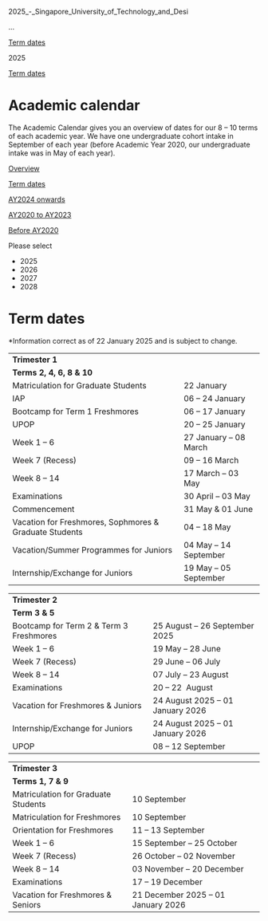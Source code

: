 2025_-_Singapore_University_of_Technology_and_Desi



…

 [Term dates](/education/undergraduate/academic-calendar/term-dates) 

2025

[Term dates](https://www.sutd.edu.sg/education/undergraduate/academic-calendar/term-dates)

Academic calendar
=================

The Academic Calendar gives you an overview of dates for our 8 – 10 terms of each academic year. We have one undergraduate cohort intake in September of each year (before Academic Year 2020, our undergraduate intake was in May of each year).

[Overview](/education/undergraduate/academic-calendar/overview/#tabs)

[Term dates](/education/undergraduate/academic-calendar/term-dates/#tabs)

[AY2024 onwards](https://www.sutd.edu.sg/education/undergraduate/academic-calendar/overview/ay2024-onwards/#tabs)

[AY2020 to AY2023](https://www.sutd.edu.sg/education/undergraduate/academic-calendar/overview/ay2020-to-ay2023/#tabs)

[Before AY2020](https://www.sutd.edu.sg/education/undergraduate/academic-calendar/overview/before-ay2020/#tabs)

Please select

* 2025
* 2026
* 2027
* 2028

Term dates
==========

\*Information correct as of 22 January 2025 and is subject to change.



|  |  |
| --- | --- |
| **Trimester 1** | |
| **Terms 2, 4, 6, 8 & 10** | |
| Matriculation for Graduate Students | 22 January |
| IAP | 06 – 24 January |
| Bootcamp for Term 1 Freshmores | 06 – 17 January |
| UPOP | 20 – 25 January |
| Week 1 – 6 | 27 January – 08 March |
| Week 7 (Recess) | 09 – 16 March |
| Week 8 – 14 | 17 March – 03 May |
| Examinations | 30 April – 03 May |
| Commencement | 31 May & 01 June |
| Vacation for Freshmores, Sophmores & Graduate Students | 04 – 18 May |
| Vacation/Summer Programmes for Juniors | 04 May – 14 September |
| Internship/Exchange for Juniors | 19 May – 05 September |

|  |  |
| --- | --- |
| **Trimester 2** | |
| **Term 3 & 5** | |
| Bootcamp for Term 2 & Term 3 Freshmores | 25 August – 26 September 2025 |
| Week 1 – 6 | 19 May – 28 June |
| Week 7 (Recess) | 29 June – 06 July |
| Week 8 – 14 | 07 July – 23 August |
| Examinations | 20 – 22  August |
| Vacation for Freshmores & Juniors | 24 August 2025 – 01 January 2026 |
| Internship/Exchange for Juniors | 24 August 2025 – 01 January 2026 |
| UPOP | 08 – 12 September |

|  |  |
| --- | --- |
| **Trimester 3** | |
| **Terms 1, 7 & 9** | |
| Matriculation for Graduate Students | 10 September |
| Matriculation for Freshmores | 10 September |
| Orientation for Freshmores | 11 – 13 September |
| Week 1 – 6 | 15 September – 25 October |
| Week 7 (Recess) | 26 October – 02 November |
| Week 8 – 14 | 03 November – 20 December |
| Examinations | 17 – 19 December |
| Vacation for Freshmores & Seniors | 21 December 2025 – 01 January 2026 |

